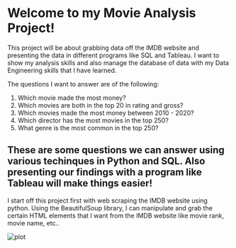 # Welcome to my Movie Analysis Project! <br>
This project will be about grabbing data off the IMDB website and presenting the data in different programs like SQL and Tableau. I want to show my analysis skills and also manage the database of data with my Data Engineering skills that I have learned.

The questions I want to answer are of the following:
1. Which movie made the most money?
2. Which movies are both in the top 20 in rating and gross?
3. Which movies made the most money between 2010 - 2020?
4. Which director has the most movies in the top 250? 
5. What genre is the most common in the top 250?

These are some questions we can answer using various techinques in Python and SQL. Also presenting our findings with a program like Tableau will make things easier! 
---------------------------------------------------------------------------------------------------------
I start off this project first with web scraping the IMDB website using python. Using the BeautifulSoup library, I can manipulate and grab the certain HTML elements that I want from the IMDB website like movie rank, movie name, etc.. 

![plot](C:\Users\rober\OneDrive\Desktop\Screenshot_1.png)

